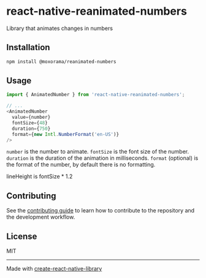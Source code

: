 # react-native-reanimated-numbers

Library that animates changes in numbers

## Installation

```sh
npm install @moxorama/reanimated-numbers
```

## Usage


```js
import { AnimatedNumber } from 'react-native-reanimated-numbers';

// ...
<AnimatedNumber
  value={number}
  fontSize={48}
  duration={750}
  format={new Intl.NumberFormat('en-US')}
/>
```

`number` is the number to animate.
`fontSize` is the font size of the number.
`duration` is the duration of the animation in milliseconds.
`format` (optional) is the format of the number, by default there is no formatting.

lineHeight is fontSize * 1.2


## Contributing

See the [contributing guide](CONTRIBUTING.md) to learn how to contribute to the repository and the development workflow.

## License

MIT

---

Made with [create-react-native-library](https://github.com/callstack/react-native-builder-bob)
